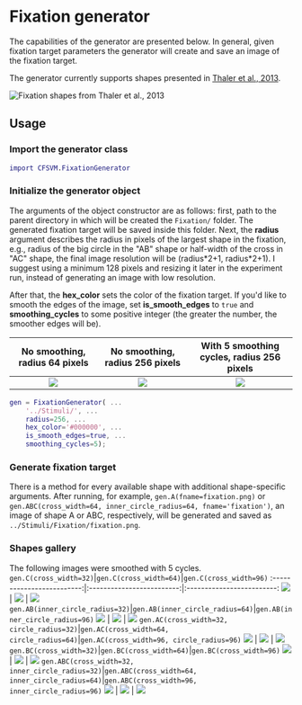 # Fixation generator

The capabilities of the generator are presented below. In general, given fixation target parameters the generator will create and save an image of the fixation target.

The generator currently supports shapes presented in [Thaler et al., 2013](https://doi.org/10.1016/j.visres.2012.10.012).

![Fixation shapes from Thaler et al., 2013](fixation_generator/shapes.jpg)

## Usage
### Import the generator class
```matlab
import CFSVM.FixationGenerator
```

### Initialize the generator object
The arguments of the object constructor are as follows: first, path to the parent directory in which will be created the `Fixation/` folder. The generated fixation target will be saved inside this folder. Next, the **radius** argument describes the radius in pixels of the largest shape in the fixation, e.g., radius of the big circle in the "AB" shape or half-width of the cross in "AC" shape, the final image resolution will be (radius\*2+1, radius\*2+1). I suggest using a minimum 128 pixels and resizing it later in the experiment run, instead of generating an image with low resolution.

After that, the **hex_color** sets the color of the fixation target. If you'd like to smooth the edges of the image, set **is_smooth_edges** to `true` and **smoothing_cycles** to some positive integer (the greater the number, the smoother edges will be).

No smoothing, radius 64 pixels|No smoothing, radius 256 pixels|With 5 smoothing cycles, radius 256 pixels
:-------------------------:|:-------------------------:|:-------------------------:
![](fixation_generator/abc_radius_64.jpg) | ![](fixation_generator/abc.jpg) | ![](fixation_generator/abc_smooth_5.jpg)

```matlab
gen = FixationGenerator( ...
    '../Stimuli/', ...
    radius=256, ...
    hex_color='#000000', ...
    is_smooth_edges=true, ...
    smoothing_cycles=5);
```

### Generate fixation target
There is a method for every available shape with additional shape-specific arguments. After running, for example, `gen.A(fname=fixation.png)` or `gen.ABC(cross_width=64, inner_circle_radius=64, fname='fixation')`, an image of shape A or ABC, respectively, will be generated and saved as `../Stimuli/Fixation/fixation.png`.

### Shapes gallery
The following images were smoothed with 5 cycles.
`gen.C(cross_width=32)`|`gen.C(cross_width=64)`|`gen.C(cross_width=96)`
:-------------------------:|:-------------------------:|:-------------------------:
![](fixation_generator/shapes_smoothed/c_32.jpg) | ![](fixation_generator/shapes_smoothed/c_64.jpg) | ![](fixation_generator/shapes_smoothed/c_96.jpg)
`gen.AB(inner_circle_radius=32)`|`gen.AB(inner_circle_radius=64)`|`gen.AB(inner_circle_radius=96)`
![](fixation_generator/shapes_smoothed/ab_32.jpg) | ![](fixation_generator/shapes_smoothed/ab_64.jpg) | ![](fixation_generator/shapes_smoothed/ab_96.jpg)
`gen.AC(cross_width=32, circle_radius=32)`|`gen.AC(cross_width=64, circle_radius=64)`|`gen.AC(cross_width=96, circle_radius=96)`
![](fixation_generator/shapes_smoothed/ac_32_32.jpg) | ![](fixation_generator/shapes_smoothed/ac_64_64.jpg) | ![](fixation_generator/shapes_smoothed/ac_96_96.jpg)
`gen.BC(cross_width=32)`|`gen.BC(cross_width=64)`|`gen.BC(cross_width=96)`
![](fixation_generator/shapes_smoothed/bc_32.jpg) | ![](fixation_generator/shapes_smoothed/bc_64.jpg) | ![](fixation_generator/shapes_smoothed/bc_96.jpg)
`gen.ABC(cross_width=32, inner_circle_radius=32)`|`gen.ABC(cross_width=64, inner_circle_radius=64)`|`gen.ABC(cross_width=96, inner_circle_radius=96)`
![](fixation_generator/shapes_smoothed/abc_32_32.jpg) | ![](fixation_generator/shapes_smoothed/abc_64_64.jpg) | ![](fixation_generator/shapes_smoothed/abc_96_96.jpg)





